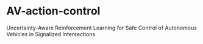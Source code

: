 # AV-action-control
Uncertainty-Aware Reinforcement Learning for Safe Control of Autonomous Vehicles in Signalized Intersections
